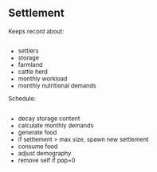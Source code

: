 <!-- .slide: data-background-image="resources/sim_setup/ales-krivec-982.jpg" data-transition="slide" -->

## Settlement
<small>
<div class="left-column">
Keeps record about:<br/>
<br/>
<ul>
<li>settlers</li>
<li>storage</li>
<li>farmland</li>
<li>cattle herd</li>
<li>monthly workload</li>
<li>monthly nutritional demands</li>
</ul>
</div>

<div class="right-column">
Schedule:<br/>
<br/>
<ul>
<li>decay storage content</li>
<li>calculate monthly demands</li>
<li>generate food</li>
<li>if settlement > max size, spawn new settlement</li>
<li>consume food</li>
<li>adjust demography</li>
<li>remove self if pop=0</li>
</ul>
</div>
</small>

<div class="dark-overlay"></div>
